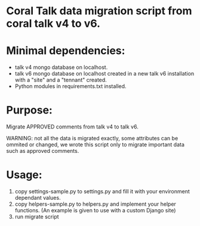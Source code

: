 
# Coral Talk data migration script from coral talk v4 to v6.

# Minimal dependencies:

- talk v4 mongo database on localhost.
- talk v6 mongo database on localhost created in a new talk v6 installation with a "site" and a "tennant" created.
- Python modules in requirements.txt installed.

# Purpose:

Migrate APPROVED comments from talk v4 to talk v6.

WARNING: not all the data is migrated exactly, some attributes can be ommited or changed, we wrote this script only to
         migrate important data such as approved comments.

# Usage:

 1. copy settings-sample.py to settings.py and fill it with your environment dependant values.
 2. copy helpers-sample.py to helpers.py and implement your helper functions. (An example is given to use with a custom Django site)
 3. run migrate script
